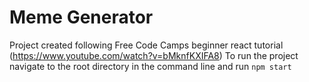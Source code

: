 # Meme Generator
Project created following Free Code Camps beginner react tutorial (https://www.youtube.com/watch?v=bMknfKXIFA8)
To run the project navigate to the root directory in the command line and run `npm start`
